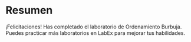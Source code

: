 # Resumen

¡Felicitaciones! Has completado el laboratorio de Ordenamiento Burbuja. Puedes practicar más laboratorios en LabEx para mejorar tus habilidades.

